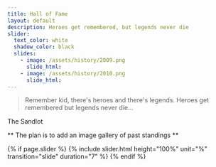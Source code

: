 ```yaml
---
title: Hall of Fame
layout: default
description: Heroes get remembered, but legends never die
slider:
  text_color: white
  shadow_color: black
  slides: 
    - image: /assets/history/2009.png
      slide_html:
    - image: /assets/history/2010.png
      slide_html:
---
```

> Remember kid, there's heroes and there's legends. Heroes get remembered but legends never die...

The Sandlot

** The plan is to add an image gallery of past standings ** 

{% if page.slider %}
  {% include slider.html height="100%" unit="%" transition="slide" duration="7" %}
{% endif %}

